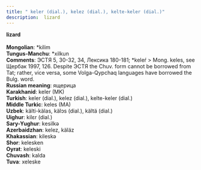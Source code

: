 ```yaml
---
title: " keler (dial.), kelez (dial.), kelte-keler (dial.)"
description:  lizard
---
```

<strong> lizard</strong><br><br>
<strong>Mongolian</strong>:  *kilim<br>
<strong>Tungus-Manchu</strong>:  *xilkun<br>
<strong>Comments</strong>:  ЭСТЯ 5, 30-32, 34, Лексика 180-181; *keleŕ > Mong. keles, see Щербак 1997, 126. Despite ЭСТЯ the Chuv. form cannot be borrowed from Tat; rather, vice versa, some Volga-Qypchaq languages have borrowed the Bulg. word.<br>
<strong>Russian meaning</strong>:  ящерица<br>
<strong>Karakhanid</strong>:  keler (MK)<br>
<strong>Turkish</strong>:  keler (dial.), kelez (dial.), kelte-keler (dial.)<br>
<strong>Middle Turkic</strong>:  keles (MA)<br>
<strong>Uzbek</strong>:  kälti-kälas, kälɔs (dial.), kältä (dial.)<br>
<strong>Uighur</strong>:  kilɛr (dial.)<br>
<strong>Sary-Yughur</strong>:  kesilkǝ<br>
<strong>Azerbaidzhan</strong>:  kelez, käläz<br>
<strong>Khakassian</strong>:  kileskǝ<br>
<strong>Shor</strong>:  kelesken<br>
<strong>Oyrat</strong>:  keleski<br>
<strong>Chuvash</strong>:  kalda<br>
<strong>Tuva</strong>:  xeleske<br>



